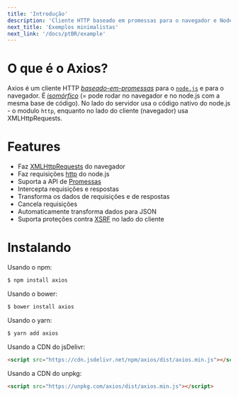 ```yaml
---
title: 'Introdução'
description: 'Cliente HTTP baseado em promessas para o navegador e Node.js'
next_title: 'Exemplos minimalistas'
next_link: '/docs/ptBR/example'
---
```


# O que é o Axios?
Axios é um cliente HTTP *[baseado-em-promessas](https://javascript.info/promise-basics)* para o [`node.js`](https://nodejs.org) e para o navegador. É *[isomórfico](https://www.lullabot.com/articles/what-is-an-isomorphic-application)*  (= pode rodar no navegador e no node.js com a mesma base de código). No lado do servidor usa o código nativo do node.js - o modulo `http`, enquanto no lado do cliente (navegador) usa XMLHttpRequests.

# Features

- Faz [XMLHttpRequests](https://developer.mozilla.org/en-US/docs/Web/API/XMLHttpRequest) do navegador
- Faz requisições [http](http://nodejs.org/api/http.html) do node.js
- Suporta a API de [Promessas](https://developer.mozilla.org/en-US/docs/Web/JavaScript/Reference/Global_Objects/Promise) 
- Intercepta requisições e respostas
- Transforma os dados de requisições e de respostas
- Cancela requisições
- Automaticamente transforma dados para JSON
- Suporta proteções contra [XSRF](http://en.wikipedia.org/wiki/Cross-site_request_forgery) no lado do cliente

# Instalando

Usando o npm:

```bash
$ npm install axios
```

Usando o bower:

```bash
$ bower install axios
```

Usando o yarn:

```bash
$ yarn add axios
```

Usando a CDN do jsDelivr:

```html
<script src="https://cdn.jsdelivr.net/npm/axios/dist/axios.min.js"></script>
```

Usando a CDN do unpkg:

```html
<script src="https://unpkg.com/axios/dist/axios.min.js"></script>
```